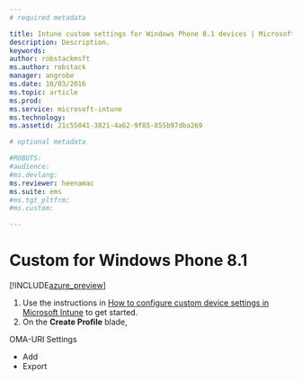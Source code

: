 ```yaml
---
# required metadata

title: Intune custom settings for Windows Phone 8.1 devices | Microsoft Docs
description: Description.
keywords:
author: robstackmsft
ms.author: robstack
manager: angrobe
ms.date: 10/03/2016
ms.topic: article
ms.prod:
ms.service: microsoft-intune
ms.technology:
ms.assetid: 21c55041-3821-4a62-9f85-855b97dba269

# optional metadata

#ROBOTS:
#audience:
#ms.devlang:
ms.reviewer: heenamac
ms.suite: ems
#ms.tgt_pltfrm:
#ms.custom:

---
```


# Custom for Windows Phone 8.1

[!INCLUDE[azure_preview](../includes/azure_preview.md)]

1. Use the instructions in [How to configure custom device settings in Microsoft Intune](how-to-configure-custom-settings.md) to get started.
2. On the **Create Profile** blade,

OMA-URI Settings
 
- Add
- Export




